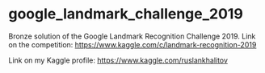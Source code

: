 # google_landmark_challenge_2019
Bronze solution of the Google Landmark Recognition Challenge 2019.
Link on the competition: https://www.kaggle.com/c/landmark-recognition-2019

Link on my Kaggle profile: https://www.kaggle.com/ruslankhalitov

